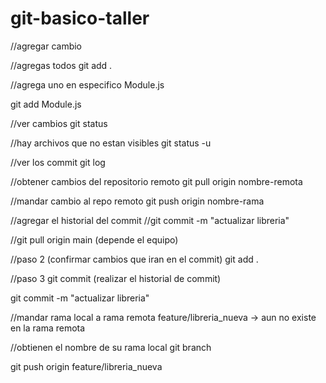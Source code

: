 # git-basico-taller

//agregar cambio 

//agregas todos 
git add .

//agrega uno en especifico
Module.js

git add Module.js

//ver cambios 
git status 

//hay archivos que no estan visibles 
git status -u 

//ver los commit 
git log 

//obtener cambios del repositorio remoto
git pull origin nombre-remota 

//mandar cambio al repo remoto
git push origin nombre-rama 

//agregar el historial del commit
//git commit -m "actualizar libreria"



//git pull origin main (depende el equipo)

//paso 2 (confirmar cambios que iran en el commit)
git add .

//paso 3
git commit (realizar el historial de commit)

git commit -m "actualizar libreria"

//mandar rama local a rama remota
feature/libreria_nueva -> aun no existe en la rama remota

//obtienen el nombre de su rama local
git branch 

git push origin feature/libreria_nueva
